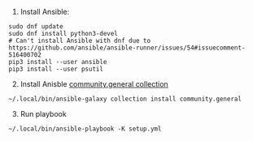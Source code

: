 1. Install Ansible:

```
sudo dnf update
sudo dnf install python3-devel
# Can't install Ansible with dnf due to https://github.com/ansible/ansible-runner/issues/54#issuecomment-516400702
pip3 install --user ansible
pip3 install --user psutil 
```

2. Install Anisble [community.general collection](https://docs.ansible.com/ansible/latest/collections/community/general/dconf_module.html#dconf-module)

```
~/.local/bin/ansible-galaxy collection install community.general
```

3. Run playbook

```
~/.local/bin/ansible-playbook -K setup.yml
```
